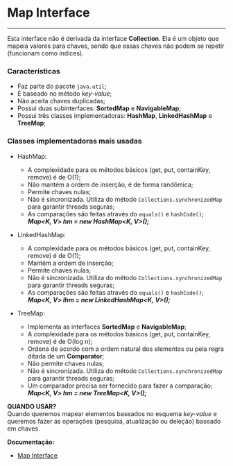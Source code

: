 # Map Interface

---

Esta interface não é derivada da interface **Collection**. Ela é um objeto que mapeia valores para chaves, sendo que essas chaves não podem se repetir (funcionam como índices). 

### Características

- Faz parte do pacote `java.util`;
- É baseado no método *key-value*;
- Não aceita chaves duplicadas;
- Possui duas subinterfaces: **SortedMap** e **NavigableMap**;
- Possui três classes implementadoras: **HashMap**, **LinkedHashMap** e **TreeMap**;

### Classes implementadoras mais usadas

- HashMap:
    - A complexidade para os métodos básicos (get, put, containKey, remove) é de O(1);
    - Não mantém a ordem de inserção, é de forma randômica;
    - Permite chaves nulas;
    - Não é sincronizada. Utiliza do método `Collections.synchronizedMap` para garantir threads seguras;
    - As comparações são feitas através do `equals()` e `hashCode()`;  
***Map<K, V> hm = new HashMap<K, V>();***

- LinkedHashMap:
    - A complexidade para os métodos básicos (get, put, containKey, remove) é de O(1);
    - Mantém a ordem de inserção;
    - Permite chaves nulas;
    - Não é sincronizada. Utiliza do método `Collections.synchronizedMap` para garantir threads seguras;
    - As comparações são feitas através do `equals()` e `hashCode()`;  
***Map<K, V> lhm = new LinkedHashMap<K, V>();***

- TreeMap:
    - Implementa as interfaces **SortedMap** e **NavigableMap**;
    - A complexidade para os métodos básicos (get, put, containKey, remove) é de O(log n);
    - Ordena de acordo com a ordem natural dos elementos ou pela regra ditada de um **Comparator**;
    - Não permite chaves nulas;
    - Não é sincronizada. Utiliza do método `Collections.synchronizedMap` para garantir threads seguras;
    - Um comparador precisa ser fornecido para fazer a comparação;  
***Map<K, V> hm = new TreeMap<K, V>();***


**QUANDO USAR?**  
Quando queremos mapear elementos baseados no esquema *key-value* e queremos fazer as operações (pesquisa, atualização ou deleção) baseado em chaves.  

**Documentação:**  
- [Map Interface](https://docs.oracle.com/javase/8/docs/api/java/util/Map.html)
